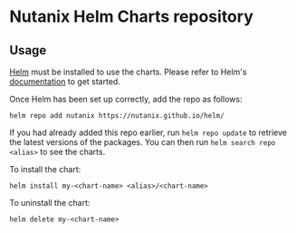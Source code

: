 # Nutanix Helm Charts repository

## Usage

[Helm](https://helm.sh) must be installed to use the charts.  Please refer to
Helm's [documentation](https://helm.sh/docs) to get started.

Once Helm has been set up correctly, add the repo as follows:

```
helm repo add nutanix https://nutanix.github.io/helm/
```

If you had already added this repo earlier, run `helm repo update` to retrieve
the latest versions of the packages.  You can then run `helm search repo
<alias>` to see the charts.

To install the <chart-name> chart:

```
helm install my-<chart-name> <alias>/<chart-name>
```
  
To uninstall the chart:

```
helm delete my-<chart-name>
```
